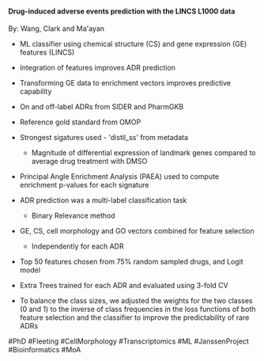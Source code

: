 #### Drug-induced adverse events prediction with the LINCS L1000 data
By: Wang, Clark and Ma'ayan

- ML classifier using chemical structure (CS) and gene expression (GE) features (LINCS)
- Integration of features improves ADR prediction
- Transforming GE data to enrichment vectors improves predictive capability

- On and off-label ADRs from SIDER and PharmGKB
- Reference gold standard from OMOP
- Strongest sigatures used - 'distil_ss' from metadata
	- Magnitude of differential expression of landmark genes compared to average drug treatment with DMSO
- Principal Angle Enrichment Analysis (PAEA) used to compute enrichment p-values for each signature

- ADR prediction was a multi-label classification task
	- Binary Relevance method
- GE, CS, cell morphology and GO vectors combined for feature selection
	- Independently for each ADR
- Top 50 features chosen from 75% random sampled drugs, and Logit model 
- Extra Trees trained for each ADR and evaluated using 3-fold CV
- To balance the class sizes, we adjusted the weights for the two classes (0 and 1) to the inverse of class frequencies in the loss functions of both feature selection and the classifier to improve the predictability of rare ADRs

#PhD #Fleeting #CellMorphology #Transcriptomics #ML #JanssenProject #Bioinformatics #MoA 